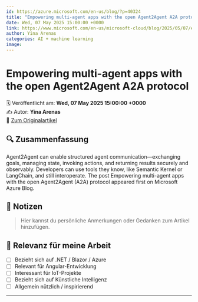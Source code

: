 ```yaml
---
id: https://azure.microsoft.com/en-us/blog/?p=40324
title: "Empowering multi-agent apps with the open Agent2Agent A2A protocol"
date: Wed, 07 May 2025 15:00:00 +0000
link: https://www.microsoft.com/en-us/microsoft-cloud/blog/2025/05/07/empowering-multi-agent-apps-with-the-open-agent2agent-a2a-protocol/
author: Yina Arenas
categories: AI + machine learning
image: 
---
```


# Empowering multi-agent apps with the open Agent2Agent A2A protocol

🗓️ Veröffentlicht am: **Wed, 07 May 2025 15:00:00 +0000**  
✍️ Autor: **Yina Arenas**  
🔗 [Zum Originalartikel](https://www.microsoft.com/en-us/microsoft-cloud/blog/2025/05/07/empowering-multi-agent-apps-with-the-open-agent2agent-a2a-protocol/)

## 🔍 Zusammenfassung

Agent2Agent can enable structured agent communication—exchanging goals, managing state, invoking actions, and returning results securely and observably. Developers can use tools they know, like Semantic Kernel or LangChain, and still interoperate. The post Empowering multi-agent apps with the open Agent2Agent (A2A) protocol appeared first on Microsoft Azure Blog. 

## 📌 Notizen

> Hier kannst du persönliche Anmerkungen oder Gedanken zum Artikel hinzufügen.

## 🧠 Relevanz für meine Arbeit

- [ ] Bezieht sich auf .NET / Blazor / Azure
- [ ] Relevant für Angular-Entwicklung
- [ ] Interessant für IoT-Projekte
- [ ] Bezieht sich auf Künstliche Intelligenz
- [ ] Allgemein nützlich / inspirierend

---
